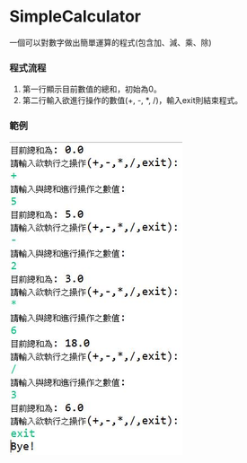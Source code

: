 # SimpleCalculator
一個可以對數字做出簡單運算的程式(包含加、減、乘、除)
### 程式流程
1. 第一行顯示目前數值的總和，初始為0。
2. 第二行輸入欲進行操作的數值(+, -, *, /)，輸入exit則結束程式。
### 範例
![範例](https://github.com/Dontknow945/SimpleCalculator/blob/main/%E7%AF%84%E4%BE%8B%E6%88%AA%E5%9C%96.JPG)
